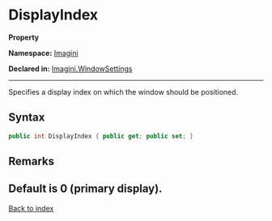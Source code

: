 # DisplayIndex

**Property**

**Namespace:** [Imagini](Imagini.md)

**Declared in:** [Imagini.WindowSettings](Imagini.WindowSettings.md)

------



Specifies a display index on which the window should be positioned.


## Syntax

```csharp
public int DisplayIndex { public get; public set; }
```

## Remarks
Default is 0 (primary display).
------

[Back to index](index.md)
